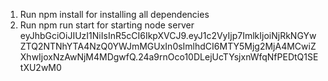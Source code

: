 1. Run npm install for installing all dependencies
2. Run npm run start for starting node server
   eyJhbGciOiJIUzI1NiIsInR5cCI6IkpXVCJ9.eyJ1c2VyIjp7ImlkIjoiNjRkNGYwZTQ2NTNhYTA4NzQ0YWJmMGUxIn0sImlhdCI6MTY5Mjg2MjA4MCwiZXhwIjoxNzAwNjM4MDgwfQ.24a9rnOco10DLejUcTYsjxnWfqNfPEDtQ1SEtXU2wM0
